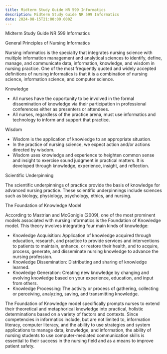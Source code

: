 ```yaml
---
title: Midterm Study Guide NR 599 Informatics
description: Midterm Study Guide NR 599 Informatics
date: 2024-08-15T21:00:00.000Z
---
```


Midterm Study Guide NR 599 Informatics

General Principles of Nursing Informatics

Nursing informatics is the specialty that integrates nursing science with multiple information management and analytical sciences to identify, define, manage, and communicate data, information, knowledge, and wisdom in nursing practice. One of the most frequently quoted and widely accepted definitions of nursing informatics is that it is a combination of nursing science, information science, and computer science.

Knowledge

* All nurses have the opportunity to be involved in the formal dissemination of knowledge via their participation in professional conferences either as presenters or attendees.
* All nurses, regardless of the practice arena, must use informatics and technology to inform and support that practice.

Wisdom

* Wisdom is the application of knowledge to an appropriate situation.
* In the practice of nursing science, we expect action and/or actions directed by wisdom.
* Wisdom uses knowledge and experience to heighten common sense and insight to exercise sound judgment in practical matters. It is developed through knowledge, experience, insight, and reflection.

Scientific Underpinning

The scientific underpinnings of practice provide the basis of knowledge for advanced nursing practice. These scientific underpinnings include sciences such as biology, physiology, psychology, ethics, and nursing.

The Foundation of Knowledge Model

According to Mastrian and McGonigle (2009), one of the most prominent models associated with nursing informatics is the Foundation of Knowledge model. This theory involves integrating four main kinds of knowledge:

* Knowledge Acquisition: Application of knowledge acquired through education, research, and practice to provide services and interventions to patients to maintain, enhance, or restore their health, and to acquire, process, generate, and disseminate nursing knowledge to advance the nursing profession.
* Knowledge Dissemination: Distributing and sharing of knowledge learned.
* Knowledge Generation: Creating new knowledge by changing and evolving knowledge based on your experience, education, and input from others.
* Knowledge Processing: The activity or process of gathering, collecting or perceiving, analyzing, saving, and transmitting knowledge.

The Foundation of Knowledge model specifically prompts nurses to extend their theoretical and metaphorical knowledge into practical, holistic determinations based on a variety of factors and contexts. Since competencies in informatics include, but are not limited to, information literacy, computer literacy, and the ability to use strategies and system applications to manage data, knowledge, and information, the ability of nursing students to use computer-mediated communication skills is essential to their success in the nursing field and as a means to improve patient safety.
